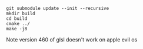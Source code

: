 ```
git submodule update --init --recursive
mkdir build
cd build
cmake ../
make -j8
```
Note version 460 of glsl doesn't work on apple evil os
